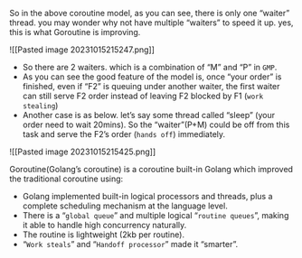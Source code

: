 So in the above coroutine model, as you can see, there is only one “waiter” thread. you may wonder why not have multiple “waiters” to speed it up. yes, this is what Goroutine is improving.

![[Pasted image 20231015215247.png]]

- So there are 2 waiters. which is a combination of “M” and “P” in `GMP`.
- As you can see the good feature of the model is, once “your order” is finished, even if “F2” is queuing under another waiter, the first waiter can still serve F2 order instead of leaving F2 blocked by F1 (`work stealing`)
- Another case is as below. let’s say some thread called “sleep” (your order need to wait 20mins). So the “waiter”(P+M) could be off from this task and serve the F2’s order (`hands off`) immediately.

![[Pasted image 20231015215425.png]]

Goroutine(Golang’s coroutine) is a coroutine built-in Golang which improved the traditional coroutine using:

- Golang implemented built-in logical processors and threads, plus a complete scheduling mechanism at the language level.
- There is a “`global queue`” and multiple logical “`routine queues`”, making it able to handle high concurrency naturally.
- The routine is lightweight (2kb per routine).
- “`Work steals`” and “`Handoff processor`” made it “smarter”.

